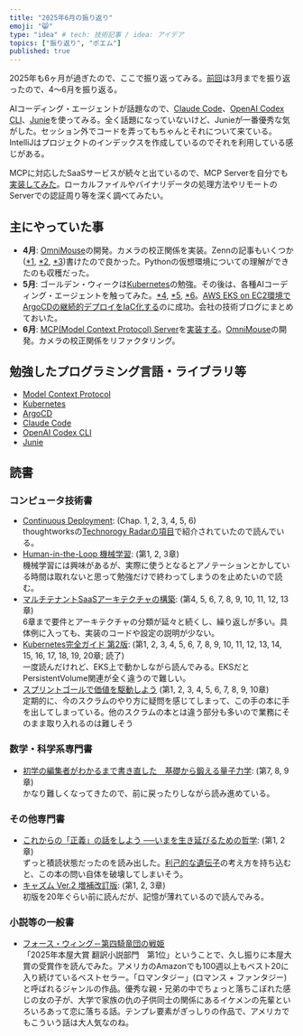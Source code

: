 ```yaml
---
title: "2025年6月の振り返り"
emoji: "😸"
type: "idea" # tech: 技術記事 / idea: アイデア
topics: ["振り返り", "ポエム"]
published: true
---
```


2025年も6ヶ月が過ぎたので、ここで振り返ってみる。[前回](https://zenn.dev/thorie/articles/926-2025-1q-retorspective)は3月までを振り返ったので、4〜6月を振り返る。

AIコーディング・エージェントが話題なので、[Claude Code](https://zenn.dev/thorie/scraps/d464f885571fee)、[OpenAI Codex CLI](https://zenn.dev/thorie/scraps/d464f885571fee)、[Junie](https://zenn.dev/thorie/scraps/5c0c1c11e247b8)を使ってみる。全く話題になっていないけど、Junieが一番優秀な気がした。セッション外でコードを弄ってもちゃんとそれについて来ている。IntelliJはプロジェクトのインデックスを作成しているのでそれを利用している感じがある。

MCPに対応したSaaSサービスが続々と出ているので、MCP Serverを自分でも[実装してみた](https://zenn.dev/thorie/articles/548ics-mcp-server)。ローカルファイルやバイナリデータの処理方法やリモートのServerでの認証周り等を深く調べてみたい。

## 主にやっていた事

* **4月**: [OmniMouse](https://github.com/horie-t/omni-mouse)の開発。カメラの校正関係を実装。Zennの記事もいくつか([*1](https://zenn.dev/thorie/articles/548emb-rpi-5-camera_lens_shading_calibration), [*2](https://zenn.dev/thorie/articles/548emb-rpi-5-calib-fisheye-image), [*3](https://zenn.dev/thorie/articles/548emb-rpi-5-venv-system-site-package))書けたので良かった。Pythonの仮想環境についての理解ができたのも収穫だった。
* **5月**: ゴールデン・ウィークは[Kubernetes](https://kubernetes.io/)の勉強。その後は、各種AIコーディング・エージェントを触ってみた。[*4](https://zenn.dev/thorie/scraps/d464f885571fee), [*5](https://zenn.dev/thorie/scraps/6db02729714657), [*6](https://zenn.dev/thorie/scraps/5c0c1c11e247b8)。[AWS EKS on EC2環境でArgoCDの継続的デプロイをIaC化する](https://zenn.dev/thorie/scraps/5ee2529197a47f)のに成功。会社の技術ブログにまとめておいた。
* **6月**: [MCP(Model Context Protocol) Server](https://modelcontextprotocol.io/specification/2025-06-18)を[実装する](https://zenn.dev/thorie/articles/548ics-mcp-server)。[OmniMouse](https://github.com/horie-t/omni-mouse)の開発。カメラの校正関係をリファクタリング。


## 勉強したプログラミング言語・ライブラリ等

* [Model Context Protocol](https://modelcontextprotocol.io/introduction)
* [Kubernetes](https://kubernetes.io/)
* [ArgoCD](https://argoproj.github.io/cd/)
* [Claude Code](https://docs.anthropic.com/ja/docs/claude-code/overview)
* [OpenAI Codex CLI](https://github.com/openai/codex)
* [Junie](https://www.jetbrains.com/ja-jp/junie/)

## 読書

### コンピュータ技術書

* [Continuous Deployment](https://amzn.to/4lGMLlO): (Chap. 1, 2, 3, 4, 5, 6)  
  thoughtworksの[Technorogy Radarの項目](https://www.thoughtworks.com/radar/techniques/continuous-deployment)で紹介されていたので読んでいる。
* [Human-in-the-Loop 機械学習](https://amzn.to/3YBSFdZ): (第1, 2, 3章)  
  機械学習には興味があるが、実際に使うとなるとアノテーションとかしている時間は取れないと思って勉強だけで終わってしまうのを止めたいので読む。
* [マルチテナントSaaSアーキテクチャの構築](https://amzn.to/4ietwOt): (第4, 5, 6, 7, 8, 9, 10, 11, 12, 13章)  
  6章まで要件とアーキテクチャの分類が延々と続くし、繰り返しが多い。具体例に入っても、実装のコードや設定の説明が少ない。
* [Kubernetes完全ガイド 第2版](https://amzn.to/3O0zcyS): (第1, 2, 3, 4, 5, 6, 7, 8, 9, 10, 11, 12, 13, 14, 15, 16, 17, 18, 19, 20章; 読了)  
  一度読んだけれど、EKS上で動かしながら読んでみる。EKSだとPersistentVolume関連が全く違うので難しい。
* [スプリントゴールで価値を駆動しよう](https://amzn.to/4nep1Gx)  (第1, 2, 3, 4, 5, 6, 7, 8, 9, 10章)  
  定期的に、今のスクラムのやり方に疑問を感じてしまって、この手の本に手を出してしまっている。他のスクラムの本とは違う部分も多いので業務にそのまま取り入れるのは難しそう

### 数学・科学系専門書

* [初学の編集者がわかるまで書き直した　基礎から鍛える量子力学](https://amzn.to/3YdEdtd): (第7, 8, 9章)  
  かなり難しくなってきたので、前に戻ったりしながら読み進めている。

### その他専門書

* [これからの「正義」の話をしよう ──いまを生き延びるための哲学](https://amzn.to/46HmlYk): (第1, 2章)  
  ずっと積読状態だったのを読み出した。[利己的な遺伝子](https://amzn.to/449gygV)の考え方を持ち込むと、この本の問い自体を破壊してしまいそう。
* [キャズム Ver.2 増補改訂版](https://amzn.to/3GigBNo): (第1, 2, 3章)  
  初版を20年ぐらい前に読んだが、記憶が薄れているので読んでみる。

### 小説等の一般書

* [フォース・ウィング－第四騎竜団の戦姫](https://amzn.to/44mLOsX)  
  「2025年本屋大賞 翻訳小説部門　第1位」ということで、久し振りに本屋大賞の受賞作を読んでみた。アメリカのAmazonでも100週以上もベスト20に入り続けているベストセラー。「ロマンタジー」(ロマンス + ファンタジー)と呼ばれるジャンルの作品。優秀な親・兄弟の中でちょっと落ちこぼれた感じの女の子が、大学で家族の仇の子供同士の関係にあるイケメンの先輩といろいろあって恋に落ちる話。テンプレ要素がぎっしりの作品で、アメリカでもこういう話は大人気なのね。